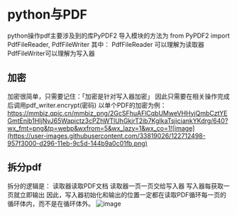 # python与PDF

python操作pdf主要涉及到的库PyPDF2
导入模块的方法为
from PyPDF2 import PdfFileReader, PdfFileWriter
其中：
PdfFileReader 可以理解为读取器
PdfFileWriter可以理解为写入器

## 加密
加密很简单，只需要记住：「加密是针对写入器加密」
因此只需要在相关操作完成后调用pdf_writer.encrypt(密码)
以单个PDF的加密为例：
https://mmbiz.qpic.cn/mmbiz_png/2GcSFhuAFlCqbUMweVHHyjQmbCztYEGmtEnib1HIjNvJ65Wapictz3cPZhWTlUhGkjrT2ib7KgIkaTsjiciankYKdrg/640?wx_fmt=png&tp=webp&wxfrom=5&wx_lazy=1&wx_co=1![image](https://user-images.githubusercontent.com/33819026/122712498-957f3000-d296-11eb-9c5d-144b9a0c01fb.png)

## 拆分pdf
拆分的逻辑是：
  读取器读取PDF文档
  读取器一页一页交给写入器
  写入器每获取一页就立即输出
因此，写入器初始化和输出的位置一定都在读取PDF循环每一页的循环体内，而不是在循环体外。
![image](https://user-images.githubusercontent.com/33819026/122712603-c1021a80-d296-11eb-9a83-51281c339ff5.png)
